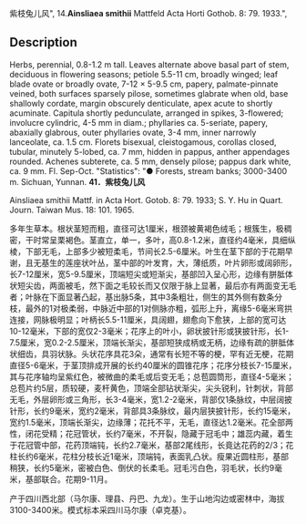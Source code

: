 紫枝兔儿风",
14.**Ainsliaea smithii** Mattfeld Acta Horti Gothob. 8: 79. 1933.",

## Description
Herbs, perennial, 0.8-1.2 m tall. Leaves alternate above basal part of stem, deciduous in flowering seasons; petiole 5.5-11 cm, broadly winged; leaf blade ovate or broadly ovate, 7-12 × 5-9.5 cm, papery, palmate-pinnate veined, both surfaces sparsely pilose, sometimes glabrate when old, base shallowly cordate, margin obscurely denticulate, apex acute to shortly acuminate. Capitula shortly pedunculate, arranged in spikes, 3-flowered; involucre cylindric, 4-5 mm in diam.; phyllaries ca. 5-seriate, papery, abaxially glabrous, outer phyllaries ovate, 3-4 mm, inner narrowly lanceolate, ca. 1.5 cm. Florets bisexual, cleistogamous, corollas closed, tubular, minutely 5-lobed, ca. 7 mm, hidden in pappus, anther appendages rounded. Achenes subterete, ca. 5 mm, densely pilose; pappus dark white, ca. 9 mm. Fl. Sep-Oct.
  "Statistics": "● Forests, stream banks; 3000-3400 m. Sichuan, Yunnan.
**41．紫枝兔儿风**

Ainsliaea smithii Mattf. in Acta Hort. Gotob. 8: 79. 1933; S. Y. Hu in Quart. Journ. Taiwan Mus. 18: 101. 1965.

多年生草本。根状茎短而粗，直径可达1厘米，根颈被黄褐色绒毛；根簇生，极稠密，干时常呈栗褐色。茎直立，单一，多叶，高0.8-1.2米，直径约4毫米，具细纵棱，下部无毛，上部多少被短柔毛，节间长2.5-6厘米。叶生在茎下部的于花期早谢，且无基生的莲座状叶丛，茎中部的叶发育，大，薄纸质，叶片卵形或阔卵形，长7-12厘米，宽5-9.5厘米，顶端短尖或短渐尖，基部凹入呈心形，边缘有胼胝体状短尖齿，两面被毛，然下面之毛较长而又仅限于脉上显著，最后亦有两面变无毛者；叶脉在下面显著凸起，基出脉5条，其中3条粗壮，侧生的其外侧有数条分枝，最外的1对极柔弱，中脉近中部的1对侧脉亦粗，弧形上升，离缘5-6毫米弯拱连接，网脉极明显；叶柄长5.5-11厘米，具阔翅，翅愈向下愈狭，上部的宽可达10-12毫米，下部的宽仅2-3毫米；花序上的叶小，卵状披针形或狭披针形，长1-7.5厘米，宽0.2-2.5厘米，顶端长渐尖，基部短狭成柄或无柄，边缘有疏的胼胝体状细齿，具羽状脉。头状花序具花3朵，通常有长短不等的梗，罕有近无梗，花期直径5-6毫米，于茎顶排成开展的长约40厘米的圆锥花序；花序分枝长7-15厘米，其与花序轴均呈紫红色，被微曲的柔毛或后变无毛；总苞圆筒形，直径4-5毫米；总苞片约5层，质较硬，麦杆黄色，顶端全部钻状渐尖，尖头锐利，针刺状，背部无毛，外层卵形或三角形，长3-4毫米，宽1.2-2毫米，背部仅1条脉纹，中层阔披针形，长约9毫米，宽约2毫米，背部具3条脉纹，最内层狭披针形，长约15毫米，宽约1.5毫米，顶端长渐尖，边缘薄；花托不平，无毛，直径达1.2毫米。花全部两性，闭花受精；花冠管状，长约7毫米，不开裂，隐藏于冠毛中；雄蕊内藏，着生于花冠管中部，花药顶端钝，长约2.7毫米，基部2尾线形，长竟达花药的2/3；花柱长约6毫米，花柱分枝长近1毫米，顶端钝，表面乳凸状。瘦果近圆柱形，基部稍狭，长约5毫米，密被白色、倒伏的长柔毛。冠毛污白色，羽毛状，长约9毫米，基部联合。花期9-11月。

产于四川西北部（马尔康、理县、丹巴、九龙）。生于山地沟边或密林中，海拔3100-3400米。模式标本采四川马尔康（卓克基）。
